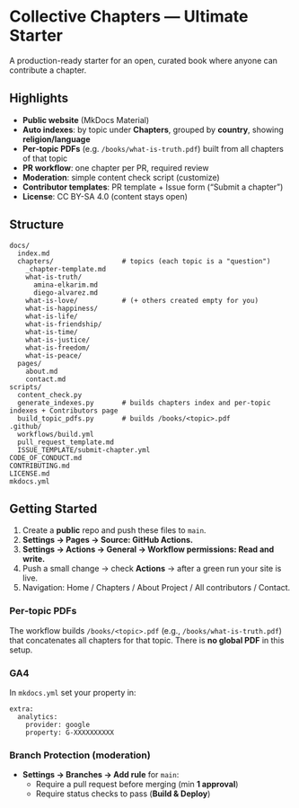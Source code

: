 # Collective Chapters — Ultimate Starter

A production-ready starter for an open, curated book where anyone can contribute a chapter.

## Highlights
- **Public website** (MkDocs Material)
- **Auto indexes**: by topic under **Chapters**, grouped by **country**, showing **religion/language**
- **Per‑topic PDFs** (e.g. `/books/what-is-truth.pdf`) built from all chapters of that topic
- **PR workflow**: one chapter per PR, required review
- **Moderation**: simple content check script (customize)
- **Contributor templates**: PR template + Issue form (“Submit a chapter”)
- **License**: CC BY-SA 4.0 (content stays open)

## Structure
```
docs/
  index.md
  chapters/                 # topics (each topic is a "question")
    _chapter-template.md
    what-is-truth/
      amina-elkarim.md
      diego-alvarez.md
    what-is-love/           # (+ others created empty for you)
    what-is-happiness/
    what-is-life/
    what-is-friendship/
    what-is-time/
    what-is-justice/
    what-is-freedom/
    what-is-peace/
  pages/
    about.md
    contact.md
scripts/
  content_check.py
  generate_indexes.py       # builds chapters index and per-topic indexes + Contributors page
  build_topic_pdfs.py       # builds /books/<topic>.pdf
.github/
  workflows/build.yml
  pull_request_template.md
  ISSUE_TEMPLATE/submit-chapter.yml
CODE_OF_CONDUCT.md
CONTRIBUTING.md
LICENSE.md
mkdocs.yml
```

## Getting Started
1. Create a **public** repo and push these files to `main`.
2. **Settings → Pages → Source: GitHub Actions.**
3. **Settings → Actions → General → Workflow permissions: Read and write.**
4. Push a small change → check **Actions** → after a green run your site is live.
5. Navigation: Home / Chapters / About Project / All contributors / Contact.

### Per‑topic PDFs
The workflow builds `/books/<topic>.pdf` (e.g., `/books/what-is-truth.pdf`) that concatenates all chapters for that topic. There is **no global PDF** in this setup.

### GA4
In `mkdocs.yml` set your property in:
```
extra:
  analytics:
    provider: google
    property: G-XXXXXXXXXX
```

### Branch Protection (moderation)
- **Settings → Branches → Add rule** for `main`:
  - Require a pull request before merging (min **1 approval**)
  - Require status checks to pass (**Build & Deploy**)
